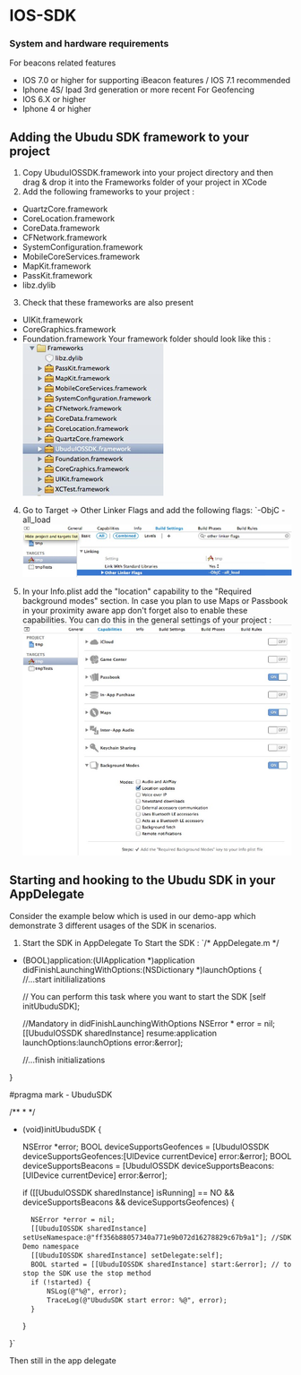 IOS-SDK
=======

### System and hardware requirements
For beacons related features
- IOS 7.0 or higher for supporting iBeacon features / IOS 7.1 recommended
- Iphone 4S/ Ipad 3rd generation or more recent
For Geofencing
- IOS 6.X or higher
- Iphone 4 or higher

## Adding the Ubudu SDK framework to your project

1. Copy UbuduIOSSDK.framework into your project directory and then drag & drop it into the Frameworks folder of your project in XCode
2. Add the following frameworks to your project :
  - QuartzCore.framework
  - CoreLocation.framework
  - CoreData.framework
  - CFNetwork.framework
  - SystemConfiguration.framework
  - MobileCoreServices.framework
  - MapKit.framework
  - PassKit.framework
  - libz.dylib

3. Check that these frameworks are also present
  - UIKit.framework
  - CoreGraphics.framework
  - Foundation.framework
Your framework folder should look like this :
![Framework list](/__media-files/images/ios_framework_list.jpg) 

4. Go to Target -> Other Linker Flags and add the following flags:
`-ObjC -all_load
![Linker flag](/__media-files/images/ios_linker_flags.jpg) 

5. In your Info.plist add the "location" capability to the "Required background modes" section. In case you plan to use Maps or Passbook in your proximity aware app don't forget also to enable these capabilities. You can do this in the general settings of your project :
![Capabilities](/__media-files/images/ios_capabilities.jpg) 

## Starting and hooking to the Ubudu SDK in your AppDelegate
Consider the example below which is used in our demo-app which demonstrate 3 different usages of the SDK in scenarios.
1. Start the SDK in AppDelegate
To Start the SDK :
`/* AppDelegate.m */

- (BOOL)application:(UIApplication *)application didFinishLaunchingWithOptions:(NSDictionary *)launchOptions
{
  //...start initilializations

  // You can perform this task where you want to start the SDK 
  [self initUbuduSDK];

  //Mandatory in didFinishLaunchingWithOptions
  NSError * error = nil;
  [[UbuduIOSSDK sharedInstance] resume:application launchOptions:launchOptions error:&error];

  //...finish initializations

}

#pragma mark - UbuduSDK

/**
 *
 */
- (void)initUbuduSDK
{

    NSError *error;
    BOOL deviceSupportsGeofences = [UbuduIOSSDK deviceSupportsGeofences:[UIDevice currentDevice] error:&error];
    BOOL deviceSupportsBeacons = [UbuduIOSSDK deviceSupportsBeacons:[UIDevice currentDevice] error:&error];
    
    if ([[UbuduIOSSDK sharedInstance] isRunning] == NO && deviceSupportsBeacons && deviceSupportsGeofences) {
        
        NSError *error = nil;
        [[UbuduIOSSDK sharedInstance] setUseNamespace:@"ff356b88057340a771e9b072d16278829c67b9a1"]; //SDK Demo namespace
        [[UbuduIOSSDK sharedInstance] setDelegate:self];
        BOOL started = [[UbuduIOSSDK sharedInstance] start:&error]; // to stop the SDK use the stop method
        if (!started) {
            NSLog(@"%@", error);
            TraceLog(@"UbuduSDK start error: %@", error);
        }
    }

    
}`

Then still in the app delegate